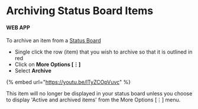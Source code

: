 # Archiving Status Board Items

#### WEB APP

To archive an item from a [Status Board](./)

* Single click the row \(item\) that you wish to archive so that it is outlined in red
* Click on **More Options \[⋮\]**
* Select **Archive**

{% embed url="https://youtu.be/lTyZCOpVuvc" %}

This item will no longer be displayed in your status board unless you choose to display 'Active and archived items' from the More Options \[⋮\] menu.

